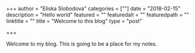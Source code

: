 +++
author = "Eliska Slobodova"
categories = [""]
date = "2018-02-15"
description = "Hello world"
featured = ""
featuredalt = ""
featuredpath = ""
linktitle = ""
title = "Welcome to this blog"
type = "post"

+++

Welcome to my blog. This is going to be a place for my notes.
